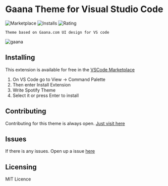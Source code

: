 # Gaana Theme for Visual Studio Code
![Marketplace](https://vsmarketplacebadge.apphb.com/version/SrijeetBiswas.gaana-colour-theme.svg)  ![Installs](https://vsmarketplacebadge.apphb.com/installs/SrijeetBiswas.gaana-colour-theme.svg
)  ![Rating](https://vsmarketplacebadge.apphb.com/rating-short/SrijeetBiswas.gaana-colour-theme.svg)


`Theme based on Gaana.com UI design for VS code`

![gaana](https://user-images.githubusercontent.com/28492382/54091248-f32c2e80-43a3-11e9-9c76-5e2a1b72e5c2.PNG)

## Installing
This extension is available for free in the [VSCode Marketplace](https://marketplace.visualstudio.com/items?itemName=SrijeetBiswas.gaana-colour-theme)

1. On VS Code go to View -> Command Palette
2. Then enter Install Extension
3. Write Spotify Theme
4. Select it or press Enter to install

## Contributing
Contributing for this theme is always open. [Just visit here](https://github.com/sb39/Gaana-Color-Theme-For-VsCode)

## Issues
If there is any issues. Open up a issue [here](https://github.com/sb39/Gaana-Color-Theme-For-VsCode/issues)
## Licensing

MIT Licence